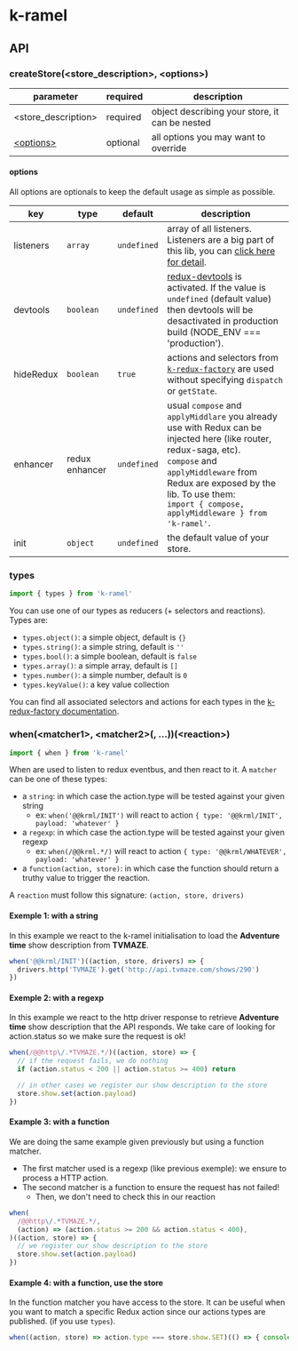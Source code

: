 # k-ramel
## API

### createStore(<store_description>, \<options>)
| parameter | required | description |
|---|---|---|
| <store_description>| required | object describing your store, it can be nested |
| [\<options>](#options) | optional | all options you may want to override |

#### options
All options are optionals to keep the default usage as simple as possible.

| key | type | default | description |
|---|---|---|---|
| listeners | `array` | `undefined` | array of all listeners. Listeners are a big part of this lib, you can [click here for detail](./doc/LISTENERS.md). |
| devtools | `boolean` | `undefined` | [redux-devtools](https://github.com/zalmoxisus/redux-devtools-extension) is activated. If the value is `undefined` (default value) then devtools will be desactivated in production build (NODE_ENV === 'production'). |
| hideRedux | `boolean` | `true` | actions and selectors from [`k-redux-factory`](https://github.com/unirakun/k-redux-factory) are used without specifying `dispatch` or `getState`. |
| enhancer | redux enhancer | `undefined` | usual `compose` and `applyMiddlare` you already use with Redux can be injected here (like router, redux-saga, etc). <br />`compose` and `applyMiddleware` from Redux are exposed by the lib. To use them:<br /> ```import { compose, applyMiddleware } from 'k-ramel'```. |
| init | `object` | `undefined` | the default value of your store. |

### types
```js
import { types } from 'k-ramel'
```

You can use one of our types as reducers (+ selectors and reactions).
Types are:
 - `types.object()`: a simple object, default is `{}`
 - `types.string()`: a simple string, default is `''`
 - `types.bool()`: a simple boolean, default is `false`
 - `types.array()`: a simple array, default is `[]`
 - `types.number()`: a simple number, default is `0`
 - `types.keyValue()`: a key value collection

You can find all associated selectors and actions for each types in the [k-redux-factory documentation](https://github.com/unirakun/k-redux-factory/blob/master/TYPES.md).

### when(\<matcher1>, \<matcher2>(, ...))(\<reaction>)
```js
import { when } from 'k-ramel'
```

When are used to listen to redux eventbus, and then react to it.
A `matcher` can be one of these types:
 - a `string`: in which case the action.type will be tested against your given string
    - ex: `when('@@krml/INIT')` will react to action `{ type: '@@krml/INIT', payload: 'whatever' }`
 - a `regexp`: in which case the action.type will be tested against your given regexp
    - ex: `when(/@@krml.*/)` will react to action `{ type: '@@krml/WHATEVER', payload: 'whatever' }`
 - a `function(action, store)`: in which case the function should return a truthy value to trigger the reaction.

A `reaction` must follow this signature: `(action, store, drivers) `

#### Exemple 1: with a string
In this example we react to the k-ramel initialisation to load the **Adventure time** show description from **TVMAZE**.

```js
when('@@krml/INIT')((action, store, drivers) => {
  drivers.http('TVMAZE').get('http://api.tvmaze.com/shows/290')
})
```

#### Exemple 2: with a regexp
In this example we react to the http driver response to retrieve **Adventure time** show description that the API responds.
We take care of looking for action.status so we make sure the request is ok!

```js
when(/@@http\/.*TVMAZE.*/)((action, store) => {
  // if the request fails, we do nothing
  if (action.status < 200 || action.status >= 400) return

  // in other cases we register our show description to the store
  store.show.set(action.payload)
})
```

#### Example 3: with a function
We are doing the same example given previously but using a function matcher.
 - The first matcher used is a regexp (like previous exemple): we ensure to process a HTTP action.
 - The second matcher is a function to ensure the request has not failed!
    * Then, we don't need to check this in our reaction



```js
when(
  /@@http\/.*TVMAZE.*/,
  (action) => (action.status >= 200 && action.status < 400),
)((action, store) => {
  // we register our show description to the store
  store.show.set(action.payload)
})
```

#### Example 4: with a function, use the store
In the function matcher you have access to the store.
It can be useful when you want to match a specific Redux action since our actions types are published. (if you use `types`).

```js
when((action, store) => action.type === store.show.SET)(() => { console.log('show is set!') })
```
